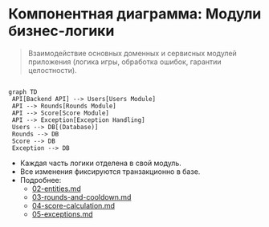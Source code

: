 # Компонентная диаграмма: Модули бизнес-логики

> Взаимодействие основных доменных и сервисных модулей приложения (логика игры, обработка ошибок, гарантии целостности).
```mermaid

graph TD
 API[Backend API] --> Users[Users Module]
 API --> Rounds[Rounds Module]
 API --> Score[Score Module]
 API --> Exception[Exception Handling]
 Users --> DB[(Database)]
 Rounds --> DB
 Score --> DB
 Exception --> DB 

```


- Каждая часть логики отделена в свой модуль.
- Все изменения фиксируются транзакционно в базе.
- Подробнее:
    - [02-entities.md](02-entities.md)
    - [03-rounds-and-cooldown.md](03-rounds-and-cooldown.md)
    - [04-score-calculation.md](04-score-calculation.md)
    - [05-exceptions.md](05-exceptions.md)
